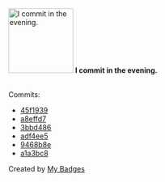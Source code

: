 <img src="https://my-badges.github.io/my-badges/evening-commits.png" alt="I commit in the evening." title="I commit in the evening." width="128">
<strong>I commit in the evening.</strong>
<br><br>

Commits:

- <a href="https://github.com/andypiper/esp32-zxspectrum/commit/45f193996d01511b0e6cc41968b54a948467c2eb">45f1939</a>
- <a href="https://github.com/andypiper/mastodon_digest/commit/a8effd7aad1cec81f1ec6d666f0ce83a500772a2">a8effd7</a>
- <a href="https://github.com/andypiper/mastodon_digest/commit/3bbd486d8627cdc8a7ddac42fe3a6ce4ba7fa21b">3bbd486</a>
- <a href="https://github.com/andypiper/mastodon_digest/commit/adf4ee51b61ddebcf5dffd2de0a14267783689b0">adf4ee5</a>
- <a href="https://github.com/andypiper/mastodon_digest/commit/9468b8e64766b4866360fe4e7d2c7f97cc9f315f">9468b8e</a>
- <a href="https://github.com/andypiper/StreamDeckMastodon/commit/a1a3bc89ac0c24ed3fd35b646fcf14136648071f">a1a3bc8</a>


Created by <a href="https://github.com/my-badges/my-badges">My Badges</a>